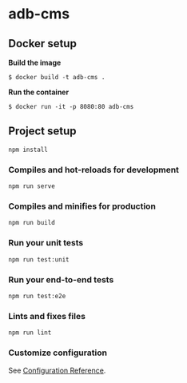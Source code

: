# adb-cms

## Docker setup
**Build the image**
```docker
$ docker build -t adb-cms .
```

**Run the container**
```docker
$ docker run -it -p 8080:80 adb-cms
```

## Project setup
```
npm install
```

### Compiles and hot-reloads for development
```
npm run serve
```

### Compiles and minifies for production
```
npm run build
```

### Run your unit tests
```
npm run test:unit
```

### Run your end-to-end tests
```
npm run test:e2e
```

### Lints and fixes files
```
npm run lint
```

### Customize configuration
See [Configuration Reference](https://cli.vuejs.org/config/).
